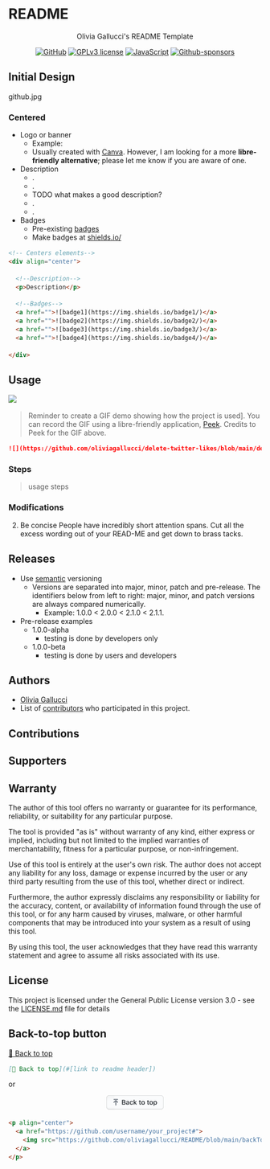 # README   

<div align="center">

  <p>Olivia Gallucci's README Template</p>

  <a href="">![GitHub](https://img.shields.io/badge/github-EA4AAA.svg?style=for-the-badge&logo=github&logoColor=white)</a>
  <a href="">![GPLv3 license](https://img.shields.io/badge/License-GPLv3-green.svg?style=for-the-badge)</a>
  <a href="">![JavaScript](https://img.shields.io/badge/javascript-9558B2.svg?style=for-the-badge&logo=JavaScript&logoColor=%23F7DF1E)</a>
  <a href="">![Github-sponsors](https://img.shields.io/badge/sponsor-pink?style=for-the-badge&logo=GitHub-Sponsors&logoColor=#EA4AAA)</a>
    
</div>

## Initial Design
github.jpg

<!--
Choosing a title 
GitHub SEO 

-->

### Centered
* Logo or banner 
  * Example: 
  * Usually created with [Canva](canva.com/). However, I am looking for a more <b>libre-friendly alternative</b>; please let me know if you are aware of one.  
* Description 
  * .
  * .
  * TODO what makes a good description? 
  * .
  * .
* Badges 
  * Pre-existing [badges](https://github.com/Ileriayo/markdown-badges)
  * Make badges at [shields.io/](https://shields.io/) 

```html
<!-- Centers elements-->
<div align="center">

  <!--Description-->
  <p>Description</p>

  <!--Badges-->
  <a href="">![badge1](https://img.shields.io/badge1/)</a>
  <a href="">![badge2](https://img.shields.io/badge2/)</a>
  <a href="">![badge3](https://img.shields.io/badge3/)</a>
  <a href="">![badge4](https://img.shields.io/badge4/)</a>

</div>
```

## Usage 
![](https://raw.githubusercontent.com/phw/peek/master/data/screenshots/peek-recording-itself.gif)

> Reminder to create a GIF demo showing how the project is used]. You can record the GIF using a libre-friendly application, [Peek](https://github.com/phw/peek). Credits to Peek for the GIF above. 

```markdown
![](https://github.com/oliviagallucci/delete-twitter-likes/blob/main/delete-twitter-likes-usage.gif)
```

### Steps
> usage steps 

### Modifications 

2. Be concise
People have incredibly short attention spans. Cut all the excess wording out of your READ-ME and get down to brass tacks.

## Releases 

* Use [semantic](https://semver.org/) versioning
  * Versions are separated into major, minor, patch and pre-release. The identifiers below from left to right: major, minor, and patch versions are always compared numerically.
    * Example: 1.0.0 < 2.0.0 < 2.1.0 < 2.1.1.
* Pre-release examples
  * 1.0.0-alpha 
    * testing is done by developers only
  * 1.0.0-beta
    * testing is done by users and developers 

## Authors 

* [Olivia Gallucci](https://github.com/oliviagallucci)
* List of [contributors](https://github.com/your_username/your_project/contributors) who participated in this project.

## Contributions 

## Supporters

## Warranty  

The author of this tool offers no warranty or guarantee for its performance, reliability, or suitability for any particular purpose.

The tool is provided "as is" without warranty of any kind, either express or implied, including but not limited to the implied warranties of merchantability, fitness for a particular purpose, or non-infringement.

Use of this tool is entirely at the user's own risk. The author does not accept any liability for any loss, damage or expense incurred by the user or any third party resulting from the use of this tool, whether direct or indirect.

Furthermore, the author expressly disclaims any responsibility or liability for the accuracy, content, or availability of information found through the use of this tool, or for any harm caused by viruses, malware, or other harmful components that may be introduced into your system as a result of using this tool.

By using this tool, the user acknowledges that they have read this warranty statement and agree to assume all risks associated with its use.

## License

This project is licensed under the General Public License version 3.0 - see the [LICENSE.md](LICENSE.md) file for details

## Back-to-top button

[🔼 Back to top](https://github.com/oliviagallucci/README#readme)

```markdown
[🔼 Back to top](#[link to readme header])
```

or 

<p align="center">
  <a href="https://github.com/oliviagallucci/README#readme">
    <img src="https://github.com/oliviagallucci/README/blob/main/backToTopButtonTransparentBackground.png" alt="Back to top" height="29"/>
  </a>
</p>

```html
<p align="center">
  <a href="https://github.com/username/your_project#">
    <img src="https://github.com/oliviagallucci/README/blob/main/backToTopButtonTransparentBackground.png" alt="Back to top" height="29"/>
  </a>
</p>
```
